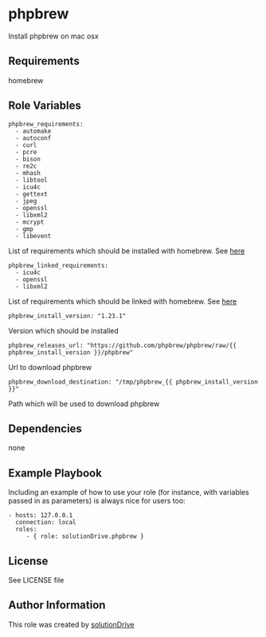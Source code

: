 phpbrew
=======

Install phpbrew on mac osx

Requirements
------------

homebrew

Role Variables
--------------

```
phpbrew_requirements:
  - automake 
  - autoconf 
  - curl 
  - pcre 
  - bison 
  - re2c 
  - mhash 
  - libtool 
  - icu4c 
  - gettext 
  - jpeg 
  - openssl 
  - libxml2 
  - mcrypt 
  - gmp 
  - libevent
```
List of requirements which should be installed with homebrew. See [here](https://github.com/phpbrew/phpbrew/wiki/Requirement#homebrew)

```
phpbrew_linked_requirements:
  - icu4c
  - openssl
  - libxml2
```
List of requirements which should be linked with homebrew. See [here](https://github.com/phpbrew/phpbrew/wiki/Requirement#homebrew)

```
phpbrew_install_version: "1.23.1"
```
Version which should be installed

```
phpbrew_releases_url: "https://github.com/phpbrew/phpbrew/raw/{{ phpbrew_install_version }}/phpbrew"
```
Url to download phpbrew

```
phpbrew_download_destination: "/tmp/phpbrew_{{ phpbrew_install_version }}"
```
Path which will be used to download phpbrew

Dependencies
------------

none

Example Playbook
----------------

Including an example of how to use your role (for instance, with variables passed in as parameters) is always nice for users too:

    - hosts: 127.0.0.1
      connection: local
      roles:
         - { role: solutionDrive.phpbrew }

License
-------

See LICENSE file

Author Information
------------------

This role was created by [solutionDrive](https://solutiondrive.de)
